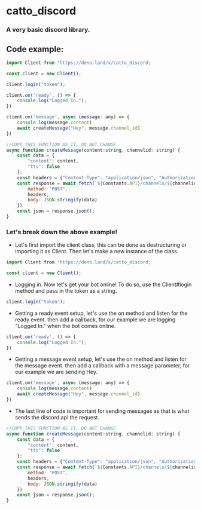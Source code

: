 # catto_discord
### A very basic discord library.

## Code example:
```js
import Client from "https://deno.land/x/catto_discord;

const client = new Client();

client.login("token");

client.on('ready', () => {
    console.log("Logged In.");
})

client.on('message', async (message: any) => {
    console.log(message.content)
    await createMessage("Hey", message.channel_id)
})

//COPY THIS FUNCTION AS IT, DO NOT CHANGE
async function createMessage(content:string, channelid: string) {
    const data = {
        "content": content,
        "tts": false
    };
    const headers = {"Content-Type": "application/json", "Authorization": "Bot " + client.token}
    const response = await fetch(`${Constants.API}/channels/${channelid}/messages`, {
        method: "POST",
        headers,
        body: JSON.stringify(data)
    })
    const json = response.json();
}
```

### Let's break down the above example!
- Let's first import the client class, this can be done as destructuring or importing it as Client. Then let's make a new instance of the class.
```js
import Client from "https://deno.land/x/catto_discord;

const client = new Client();
```

- Logging in. Now let's get your bot online! To do so, use the Client#login method and pass in the token as a string.
```js
client.login("token");
```

- Getting a ready event setup, let's use the on method and listen for the ready event. then add a callback, for our example we are logging "Logged In." when the bot comes online.
```js
client.on('ready', () => {
    console.log("Logged In.");
})
```

- Getting a message event setup, let's use the on method and listen for the message event. then add a callback with a message parameter, for our example we are sending Hey.
```js
client.on('message', async (message: any) => {
    console.log(message.content)
    await createMessage("Hey", message.channel_id)
})
```

- The last line of code is important for sending messages as that is what sends the discord api the request.
```js
//COPY THIS FUNCTION AS IT, DO NOT CHANGE
async function createMessage(content:string, channelid: string) {
    const data = {
        "content": content,
        "tts": false
    };
    const headers = {"Content-Type": "application/json", "Authorization": "Bot " + client.token}
    const response = await fetch(`${Constants.API}/channels/${channelid}/messages`, {
        method: "POST",
        headers,
        body: JSON.stringify(data)
    })
    const json = response.json();
}
```
